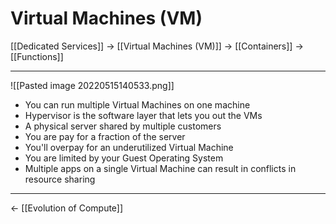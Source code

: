 # Virtual Machines (VM)
[[Dedicated Services]] -> [[Virtual Machines (VM)]] -> [[Containers]] -> [[Functions]]

<hr>


![[Pasted image 20220515140533.png]]

* You can run multiple Virtual Machines on one machine
* Hypervisor is the software layer that lets you out the VMs
* A physical server shared by multiple customers
* You are pay for a fraction of the server
* You'll overpay for an underutilized Virtual Machine
* You are limited by your Guest Operating System
* Multiple apps on a single Virtual Machine can result in conflicts in resource sharing

<hr>

<- [[Evolution of Compute]]
